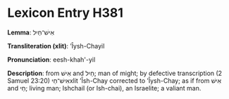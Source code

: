 # Lexicon Entry H381

**Lemma**: אִישׁ־חַיִל

**Transliteration (xlit)**: ʼÎysh-Chayil

**Pronunciation**: eesh-khah'-yil

**Description**:
from אִישׁ and חַיִל; man of might; by defective transcription (2 Samuel 23:20) אִישׁ־חַיxlit ʼÎsh-Chay corrected to ʼÎysh-Chay; as if from אִישׁ and חַי; living man; Ishchail (or Ish-chai), an Israelite; a valiant man.
